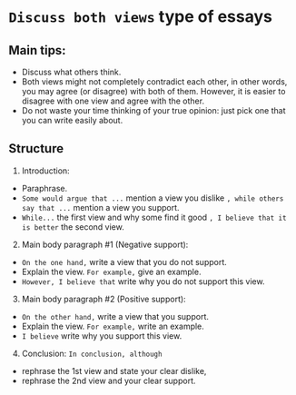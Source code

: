 # `Discuss both views` type of essays


## Main tips:

- Discuss what others think.
- Both views might not completely contradict each other,
in other words, you may agree (or disagree) with both of them.
However, it is easier to disagree with one view and agree with the other.
- Do not waste your time thinking of your true opinion:
just pick one that you can write easily about.


## Structure

1. Introduction:
  - Paraphrase.
  - `Some would argue that ...` mention a view you dislike
  `, while others say that ...` mention a view you support.
  - `While...` the first view and why some find it good `, I believe that it is better` the second view.
2. Main body paragraph #1 (Negative support):
  - `On the one hand,` write a view that you do not support.
  - Explain the view. `For example,` give an example.
  - `However, I believe that` write why you do not support this view.
3. Main body paragraph #2 (Positive support):
  - `On the other hand,` write a view that you support.
  - Explain the view. `For example,` write an example.
  - `I believe` write why you support this view.
4. Conclusion: `In conclusion, although`
  - rephrase the 1st view and state your clear dislike,
  - rephrase the 2nd view and your clear support. 
